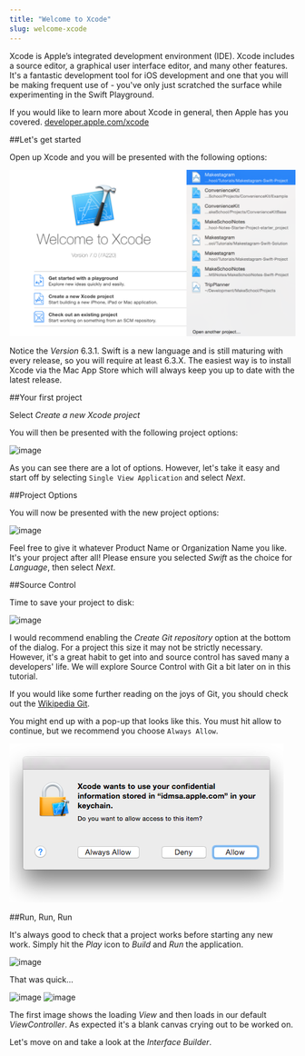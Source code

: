 ```yaml
---
title: "Welcome to Xcode"
slug: welcome-xcode
---     
```


Xcode is Apple’s integrated development environment (IDE). Xcode includes a source editor, a graphical user interface editor, and many other features. 
It's a fantastic development tool for iOS development and one that you will be making frequent use of - you've only just scratched the surface while 
experimenting in the Swift Playground.

If you would like to learn more about Xcode in general, then Apple has you covered. [developer.apple.com/xcode](https://developer.apple.com/xcode/)

##Let's get started

Open up Xcode and you will be presented with the following options:

![image](xcode_started_1.png)

Notice the *Version* 6.3.1. Swift is a new language and is still maturing with every release, so you will require at least 6.3.X.
The easiest way is to install Xcode via the Mac App Store which will always keep you up to date with the latest release.

##Your first project

Select *Create a new Xcode project*

You will then be presented with the following project options:

![image](xcode_started_2.png)

As you can see there are a lot of options. However, let's take it easy and start off by selecting `Single View Application` and select *Next*.

##Project Options

You will now be presented with the new project options:

![image](xcode_project.png)

Feel free to give it whatever Product Name or Organization Name you like. It's your project after all! 
Please ensure you selected *Swift* as the choice for *Language*, then select *Next*.

##Source Control

Time to save your project to disk:

![image](xcode_project_2.png)

I would recommend enabling the *Create Git repository* option at the bottom of the dialog.  For a project this size it may not be strictly necessary. However, it's a great habit to get into
and source control has saved many a developers' life.  We will explore Source Control with Git a bit later on in this tutorial.

If you would like some further reading on the joys of Git, you should check out the [Wikipedia Git](http://en.wikipedia.org/wiki/Git_%28software%29).

You might end up with a pop-up that looks like this. You must hit allow to continue, but we recommend you choose `Always Allow`.

![image](xcode_permission_popup.png)

##Run, Run, Run

It's always good to check that a project works before starting any new work. Simply hit the *Play* icon to *Build* and *Run* the application.

![image](xcode_run.png)

That was quick...

![image](simulator_1.png) ![image](simulator_2.png)

The first image shows the loading *View* and then loads in our default *ViewController*. As expected it's a blank canvas crying out to be worked on.

Let's move on and take a look at the *Interface Builder*.
